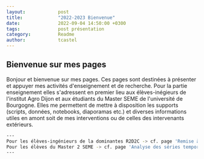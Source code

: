 ```yaml
---
layout:            post
title:             "2022-2023 Bienvenue"
date:              2022-09-04 14:50:00 +0300
tags:              post présentation
category:          Readme
author:            tcastel
---
```


## Bienvenue sur mes pages
Bonjour et bienvenue sur mes pages. Ces pages sont destinées à présenter et appuyer mes activités d'enseignement et de recherche. Pour la partie enseignement elles s'adressent en premier lieu aux élèves-inégieurs de l'institut Agro Dijon et aux étudiants du Master SEME de l'université de Bourgogne. Elles me permettent de mettre à disposition les supports (scripts, données, notebooks, diaporamas etc.) et diverses informations utiles en amont soit de mes interventions ou de celles des intervenants extérieurs.

```bash
---
Pour les élèves-ingénieurs de la dominantes R2D2C -> cf. page 'Remise à niveau R'
Pour les élèves du Master 2 SEME -> cf. page 'Analyse des séries temporelles avec R'
---
```

